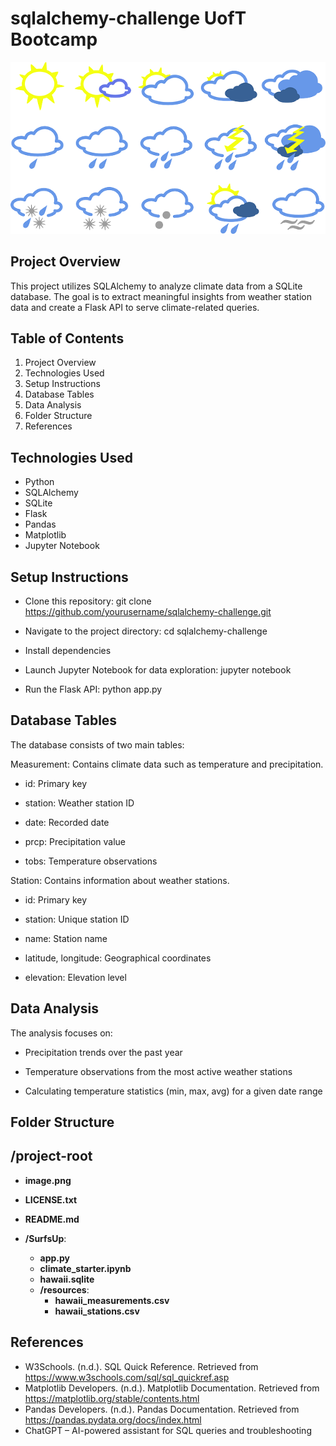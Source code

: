 # sqlalchemy-challenge UofT Bootcamp

![alt text](image.png)

## Project Overview
This project utilizes SQLAlchemy to analyze climate data from a SQLite database. The goal is to extract meaningful insights from weather station data and create a Flask API to serve climate-related queries.

## Table of Contents
1. Project Overview
2. Technologies Used
3. Setup Instructions
4. Database Tables
5. Data Analysis
6. Folder Structure
7. References

## Technologies Used
* Python
* SQLAlchemy
* SQLite
* Flask
* Pandas
* Matplotlib
* Jupyter Notebook

## Setup Instructions

* Clone this repository: git clone https://github.com/yourusername/sqlalchemy-challenge.git

* Navigate to the project directory: cd sqlalchemy-challenge

* Install dependencies

* Launch Jupyter Notebook for data exploration: jupyter notebook

* Run the Flask API: python app.py

## Database Tables

The database consists of two main tables:

Measurement: Contains climate data such as temperature and precipitation.

* id: Primary key

* station: Weather station ID

* date: Recorded date

* prcp: Precipitation value

* tobs: Temperature observations

Station: Contains information about weather stations.

* id: Primary key

* station: Unique station ID

* name: Station name

* latitude, longitude: Geographical coordinates

* elevation: Elevation level

## Data Analysis

The analysis focuses on:

* Precipitation trends over the past year

* Temperature observations from the most active weather stations

* Calculating temperature statistics (min, max, avg) for a given date range

## Folder Structure

## /project-root

- **image.png**
- **LICENSE.txt**
- **README.md**

- **/SurfsUp**:
  - **app.py**
  - **climate_starter.ipynb**
  - **hawaii.sqlite**
  - **/resources**:
      - **hawaii_measurements.csv**
      - **hawaii_stations.csv**
 
## References

* W3Schools. (n.d.). SQL Quick Reference. Retrieved from https://www.w3schools.com/sql/sql_quickref.asp
* Matplotlib Developers. (n.d.). Matplotlib Documentation. Retrieved from https://matplotlib.org/stable/contents.html
* Pandas Developers. (n.d.). Pandas Documentation. Retrieved from https://pandas.pydata.org/docs/index.html
* ChatGPT – AI-powered assistant for SQL queries and troubleshooting